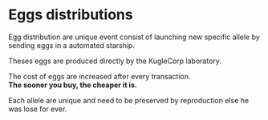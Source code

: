 # Eggs distributions

Egg distribution are unique event consist of launching new specific allele by sending eggs in a automated starship.

Theses eggs are produced directly by the KugleCorp laboratory.

The cost of eggs are increased after every transaction.\
**The sooner you buy, the cheaper it is.**

Each allele are unique and need to be preserved by reproduction else he was lose for ever.

